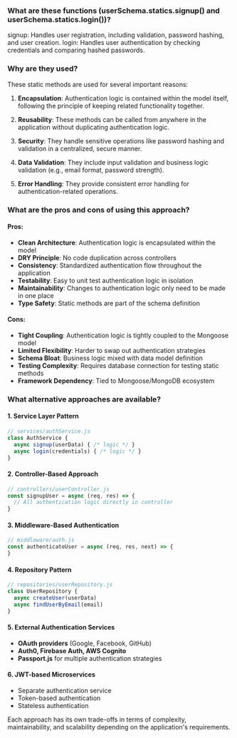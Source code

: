 ### What are these functions (userSchema.statics.signup() and userSchema.statics.login())?

signup: Handles user registration, including validation, password hashing, and user creation.
login: Handles user authentication by checking credentials and comparing hashed passwords.

### Why are they used?

These static methods are used for several important reasons:

1. **Encapsulation**: Authentication logic is contained within the model itself, following the principle of keeping related functionality together.

2. **Reusability**: These methods can be called from anywhere in the application without duplicating authentication logic.

3. **Security**: They handle sensitive operations like password hashing and validation in a centralized, secure manner.

4. **Data Validation**: They include input validation and business logic validation (e.g., email format, password strength).

5. **Error Handling**: They provide consistent error handling for authentication-related operations.

### What are the **pros** and **cons** of using this approach?

#### **Pros:**
- **Clean Architecture**: Authentication logic is encapsulated within the model
- **DRY Principle**: No code duplication across controllers
- **Consistency**: Standardized authentication flow throughout the application
- **Testability**: Easy to unit test authentication logic in isolation
- **Maintainability**: Changes to authentication logic only need to be made in one place
- **Type Safety**: Static methods are part of the schema definition

#### **Cons:**
- **Tight Coupling**: Authentication logic is tightly coupled to the Mongoose model
- **Limited Flexibility**: Harder to swap out authentication strategies
- **Schema Bloat**: Business logic mixed with data model definition
- **Testing Complexity**: Requires database connection for testing static methods
- **Framework Dependency**: Tied to Mongoose/MongoDB ecosystem

### What **alternative approaches** are available?

#### **1. Service Layer Pattern**
```javascript
// services/authService.js
class AuthService {
  async signup(userData) { /* logic */ }
  async login(credentials) { /* logic */ }
}
```

#### **2. Controller-Based Approach**
```javascript
// controllers/userController.js
const signupUser = async (req, res) => {
  // All authentication logic directly in controller
}
```

#### **3. Middleware-Based Authentication**
```javascript
// middleware/auth.js
const authenticateUser = async (req, res, next) => {
}
```

#### **4. Repository Pattern**
```javascript
// repositories/userRepository.js
class UserRepository {
  async createUser(userData)
  async findUserByEmail(email)
}
```

#### **5. External Authentication Services**
- **OAuth providers** (Google, Facebook, GitHub)
- **Auth0, Firebase Auth, AWS Cognito**
- **Passport.js** for multiple authentication strategies

#### **6. JWT-based Microservices**
- Separate authentication service
- Token-based authentication
- Stateless authentication

Each approach has its own trade-offs in terms of complexity, maintainability, and scalability depending on the application's requirements.